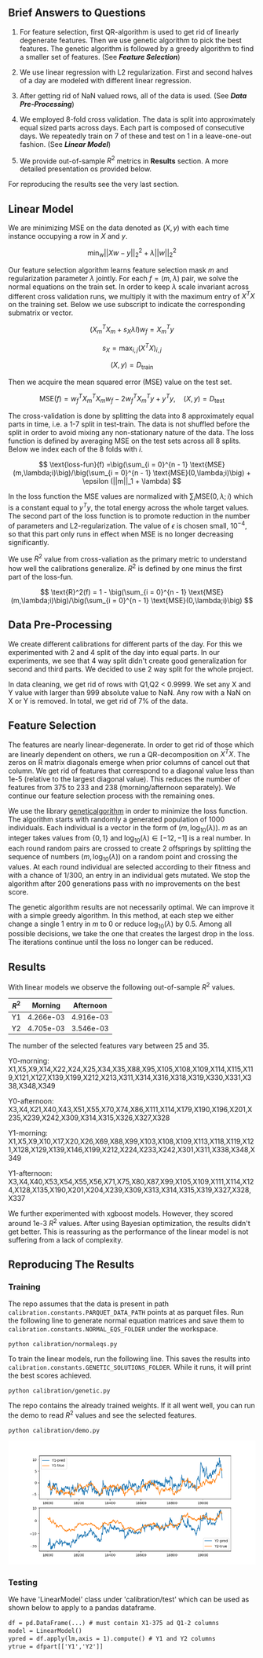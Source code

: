 ## Brief Answers to Questions
1. For feature selection, first QR-algorithm is used to get rid of linearly degenerate features. Then we use genetic algorithm to pick the best features. The genetic algorithm is followed by a greedy algorithm to find a smaller set of features. (See ***Feature Selection***)

2. We use linear regression with L2 regularization. First and second halves of a day are modeled with different linear regression.

3. After getting rid of NaN valued rows, all of the data is used. (See ***Data Pre-Processing***)

4. We employed 8-fold cross validation. The data is split into approximately equal sized parts across days. Each part is composed of consecutive days. We repeatedly train on 7 of these and test on 1 in a leave-one-out fashion. (See ***Linear Model***)

5. We provide out-of-sample $R^2$ metrics in **Results** section. A more detailed presentation os provided below. 

For reproducing the results see the very last section.

## Linear Model
We are minimizing MSE on the data denoted as $(X,y)$ with each time instance occupying a row in $X$ and $y$. 

$$\text{min}_{w} ||Xw - y||_2^2 + \lambda ||w||_2^2$$

Our feature selection algorithm learns feature selection mask $m$ and regularization parameter $\lambda$ jointly. For each $f = (m,\lambda)$ pair, we solve the normal equations on the train set. In order to keep $\lambda$ scale invariant across different cross validation runs, we multiply it with the maximum entry of $X^TX$ on the training set. Below we use subscript to indicate the corresponding submatrix or vector.

$$(X_m^TX_m+s_X\lambda I)w_{f} = X_m^Ty$$

$$s_X =\max_{i,j} (X^TX)_{i,j}$$

$$(X,y) = D_{\text{train}}$$

Then we acquire the mean squared error (MSE) value on the test set. 

$$\text{MSE}(f) = w_{f}^TX_m^TX_mw_{f} -  2w_{f}^TX_m^Ty + y^Ty,\quad (X,y) = D_{\text{test}}$$

The cross-validation is done by splitting the data into 8 approximately equal parts in time, i.e. a 1-7 split in test-train. The data is not shuffled before the split in order to avoid mixing any non-stationary nature of the data. The loss function is defined by averaging MSE on the test sets across all 8 splits. Below we index each of the 8 folds with $i$.

$$
\text{loss-fun}(f) =\big(\sum_{i = 0}^{n - 1} \text{MSE}(m,\lambda;i)\big)/\big(\sum_{i = 0}^{n - 1} \text{MSE}(0,\lambda;i)\big) + 
\epsilon (||m||_1 + \lambda)
$$

In the loss function the MSE values are normalized with $\sum_i\text{MSE}(0,\lambda;i)$ which is a constant equal to $y^Ty$, the total energy across the whole target values. The second part of the loss function is to promote reduction in the number of parameters and L2-regularization. The value of $\epsilon$ is chosen small, $10^{-4}$, so that this part only runs in effect when MSE is no longer decreasing significantly.

We use $R^2$ value from cross-valiation as the primary metric to understand how well the calibrations generalize. $R^2$ is defined by one minus the first part of the loss-fun.

$$
\text{R}^2(f) = 1 - \big(\sum_{i = 0}^{n - 1} \text{MSE}(m,\lambda;i)\big)/\big(\sum_{i = 0}^{n - 1} \text{MSE}(0,\lambda;i)\big)
$$

## Data Pre-Processing

We create different calibrations for different parts of the day. For this we experimented with 2 and 4 split of the day into equal parts. In our experiments, we see that 4 way split didn't create good generalization for second and third parts. We decided to use 2 way split for the whole project. 

In data cleaning, we get rid of rows with Q1,Q2 < 0.9999. We set any X and Y value with larger than 999 absolute value to NaN. Any row with a NaN on X or Y is removed. In total, we get rid of 7% of the data. 

## Feature Selection

The features are nearly linear-degenerate. In order to get rid of those which are linearly dependent on others, we run a QR-decomposition on $X^TX$. The zeros on R matrix diagonals emerge when prior columns of cancel out that column. We get rid of features that correspond to a diagonal value less than 1e-5 (relative to the largest diagonal value). This reduces the number of features from 375 to 233 and 238 (morning/afternoon separately). We continue our feature selection process with the remaining ones. 

We use the library [geneticalgorithm](https://github.com/rmsolgi/geneticalgorithm) in order to minimize the loss function. The algorithm starts with randomly a generated population of 1000 individuals. Each individual is a vector in the form of $(m,\log_{10}(\lambda))$. $m$ as an integer takes values from $\{0,1\}$ and $\log_{10}(\lambda) \in [-12,-1]$ is a real number. In each round random pairs are crossed to create 2 offsprings by splitting the sequence of numbers $(m,\log_{10}(\lambda))$ on a random point and crossing the values. At each round individual are selected according to their fitness and with a chance of $1/300$, an entry in an individual gets mutated. We stop the algorithm after 200 generations pass with no improvements on the best score. 

The genetic algorithm results are not necessarily optimal. We can improve it with a simple greedy algorithm. In this method, at each step we either change a single 1 entry in $m$ to 0 or reduce $\log_{10}(\lambda)$ by $0.5$. Among all possible decisions, we take the one that creates the largest drop in the loss. The iterations continue until the loss no longer can be reduced.

## Results

With linear models we observe the following out-of-sample $R^2$ values. 

 $R^2$ | Morning | Afternoon | 
--- | --- | --- | 
Y1|4.266e-03|4.916e-03|
Y2|4.705e-03|3.546e-03|

The number of the selected features vary between 25 and 35.

Y0-morning: X1,X5,X9,X14,X22,X24,X25,X34,X35,X88,X95,X105,X108,X109,X114,X115,X119,X121,X127,X139,X199,X212,X213,X311,X314,X316,X318,X319,X330,X331,X338,X348,X349

Y0-afternoon: X3,X4,X21,X40,X43,X51,X55,X70,X74,X86,X111,X114,X179,X190,X196,X201,X235,X239,X242,X309,X314,X315,X326,X327,X328

Y1-morning: X1,X5,X9,X10,X17,X20,X26,X69,X88,X99,X103,X108,X109,X113,X118,X119,X121,X128,X129,X139,X146,X199,X212,X224,X233,X242,X301,X311,X338,X348,X349

Y1-afternoon: X3,X4,X40,X53,X54,X55,X56,X71,X75,X80,X87,X99,X105,X109,X111,X114,X124,X128,X135,X190,X201,X204,X239,X309,X313,X314,X315,X319,X327,X328,X337


We further experimented with xgboost models. However, they scored around 1e-3 $R^2$ values. After using Bayesian optimization, the results didn't get better. This is reassuring as the performance of the linear model is not suffering from a lack of complexity. 

## Reproducing The Results

### Training
The repo assumes that the data is present in path `calibration.constants.PARQUET_DATA_PATH` points at as parquet files. Run the following line to generate normal equation matrices and save them to `calibration.constants.NORMAL_EQS_FOLDER` under the workspace. 

```
python calibration/normaleqs.py
```

To train the linear models, run the following line. This saves the results into `calibration.constants.GENETIC_SOLUTIONS_FOLDER`. While it runs, it will print the best scores achieved.

```
python calibration/genetic.py
```

The repo contains the already trained weights. If it all went well, you can run the demo to read $R^2$ values and see the selected features.

```
python calibration/demo.py
```

![plot](demo-16.png)

### Testing
We have 'LinearModel' class under 'calibration/test' which can be used as shown below to apply to a pandas dataframe.

```
df = pd.DataFrame(...) # must contain X1-375 ad Q1-2 columns
model = LinearModel()
ypred = df.apply(lm,axis = 1).compute() # Y1 and Y2 columns
ytrue = dfpart[['Y1','Y2']]
```

